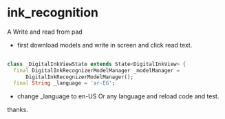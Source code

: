 # ink_recognition

A Write and read from pad 

* first download models and write in screen and click read text.



```dart
 
class _DigitalInkViewState extends State<DigitalInkView> {
  final DigitalInkRecognizerModelManager _modelManager =
      DigitalInkRecognizerModelManager();
  final String _language = 'ar-EG';
```

* change _language to en-US Or any language and reload code and test.

thanks.